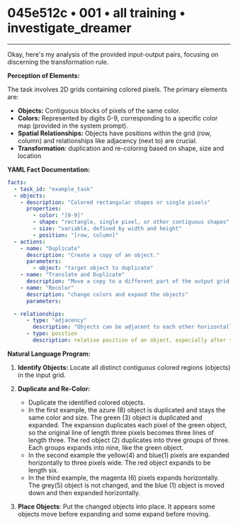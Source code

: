 # 045e512c • 001 • all training • investigate_dreamer

---
Okay, here's my analysis of the provided input-output pairs, focusing on discerning the transformation rule.

**Perception of Elements:**

The task involves 2D grids containing colored pixels. The primary elements are:

*   **Objects:** Contiguous blocks of pixels of the same color.
*   **Colors:** Represented by digits 0-9, corresponding to a specific color map (provided in the system prompt).
*   **Spatial Relationships:** Objects have positions within the grid (row, column) and relationships like adjacency (next to) are crucial.
* **Transformation**: duplication and re-coloring based on shape, size and location

**YAML Fact Documentation:**



```yaml
facts:
  - task_id: "example_task"
  - objects:
    - description: "Colored rectangular shapes or single pixels"
      properties:
        - color: "[0-9]"
        - shape: "rectangle, single pixel, or other contiguous shapes"
        - size: "variable, defined by width and height"
        - position: "[row, column]"
  - actions:
    - name: "Duplicate"
      description: "Create a copy of an object."
      parameters:
        - object: "target object to duplicate"
    - name: "Translate and Duplicate"
      description: "Move a copy to a different part of the output grid."
    - name: "Recolor"
      description: "change colors and expand the objects"
      parameters:

  - relationships:
      - type: "adjacency"
        description: "Objects can be adjacent to each other horizontally, vertically or diagonally"
      - type: position
        description: relative position of an object, especially after translation
```



**Natural Language Program:**

1.  **Identify Objects:** Locate all distinct contiguous colored regions (objects) in the input grid.
2.  **Duplicate and Re-Color:**
    *   Duplicate the identified colored objects.
    *   In the first example, the azure (8) object is duplicated and stays the same color and size. The green (3) object is duplicated and expanded. The expansion duplicates each pixel of the green object, so the original line of length three pixels becomes three lines of length three. The red object (2) duplicates into three groups of three. Each groups expands into nine, like the green object.
    *   In the second example the yellow(4) and blue(1) pixels are expanded horizontally to three pixels wide. The red object expands to be length six.
    *   In the third example, the magenta (6) pixels expands horizontally. The grey(5) object is not changed, and the blue (1) object is moved down and then expanded horizontally.

3. **Place Objects**: Put the changed objects into place. It appears some objects move before expanding and some expand before moving.


